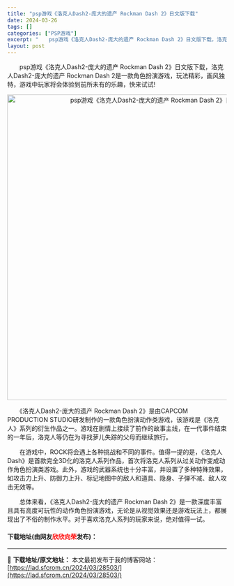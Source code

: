 ```yaml
---
title: "psp游戏《洛克人Dash2-庞大的遗产 Rockman Dash 2》日文版下载"
date: 2024-03-26
tags: []
categories: ["PSP游戏"]
excerpt: "　　psp游戏《洛克人Dash2-庞大的遗产 Rockman Dash 2》日文版下载，洛克人Dash2-庞大的遗产 Rockman Dash 2是一款角色扮演游戏，玩法精彩，画风独特，游戏中玩家将会体验到前所未有的乐趣，快来试试! 　　《洛克人Dash2-庞大的遗产 Rockman Dash 2》&hellip;"
layout: post
---
```


 <p>　　psp游戏《洛克人Dash2-庞大的遗产 Rockman Dash 2》日文版下载，洛克人Dash2-庞大的遗产 Rockman Dash 2是一款角色扮演游戏，玩法精彩，画风独特，游戏中玩家将会体验到前所未有的乐趣，快来试试!</p> <p align="center"><img align="" border="0" src="https://lad.sfcrom.cn/wp-content/uploads/2024/03/20240325_660205f20bfbb.webp" width="700" alt="psp游戏《洛克人Dash2-庞大的遗产 Rockman Dash 2》日文版下载" /></p> <p>　　《洛克人Dash2-庞大的遗产 Rockman Dash 2》是由CAPCOM PRODUCTION STUDIO研发制作的一款角色扮演动作类游戏，该游戏是《洛克人》系列的衍生作品之一。游戏在剧情上接续了前作的故事主线，在一代事件结束的一年后，洛克人等仍在为寻找萝儿失踪的父母而继续旅行。</p> <p>　　在游戏中，ROCK将会遇上各种挑战和不同的事件。值得一提的是，《洛克人Dash》是首款完全3D化的洛克人系列作品，首次将洛克人系列从过关动作变成动作角色扮演类游戏。此外，游戏的武器系统也十分丰富，并设置了多种特殊效果，如攻击力上升、防御力上升、标记地图中的敌人和道具、隐身、子弹不减、敌人攻击无效等。</p> <p>　　总体来看，《洛克人Dash2-庞大的遗产 Rockman Dash 2》是一款深度丰富且具有高度可玩性的动作角色扮演游戏，无论是从视觉效果还是游戏玩法上，都展现出了不俗的制作水平。对于喜欢洛克人系列的玩家来说，绝对值得一试。</p> <p><h4>下载地址(由网友<font color="red">欣欣向荣</font>发布)：</h4></p> 

---
📖 **下载地址/原文地址：** 本文最初发布于我的博客网站：[https://lad.sfcrom.cn/2024/03/28503/](https://lad.sfcrom.cn/2024/03/28503/)
